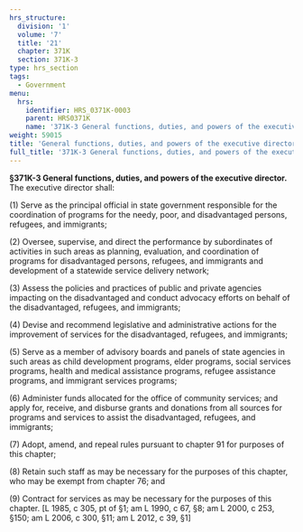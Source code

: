 ```yaml
---
hrs_structure:
  division: '1'
  volume: '7'
  title: '21'
  chapter: 371K
  section: 371K-3
type: hrs_section
tags:
  - Government
menu:
  hrs:
    identifier: HRS_0371K-0003
    parent: HRS0371K
    name: '371K-3 General functions, duties, and powers of the executive director'
weight: 59015
title: 'General functions, duties, and powers of the executive director'
full_title: '371K-3 General functions, duties, and powers of the executive director'
---
```

**§371K-3 General functions, duties, and powers of the executive director.** The executive director shall:

(1) Serve as the principal official in state government responsible for the coordination of programs for the needy, poor, and disadvantaged persons, refugees, and immigrants;

(2) Oversee, supervise, and direct the performance by subordinates of activities in such areas as planning, evaluation, and coordination of programs for disadvantaged persons, refugees, and immigrants and development of a statewide service delivery network;

(3) Assess the policies and practices of public and private agencies impacting on the disadvantaged and conduct advocacy efforts on behalf of the disadvantaged, refugees, and immigrants;

(4) Devise and recommend legislative and administrative actions for the improvement of services for the disadvantaged, refugees, and immigrants;

(5) Serve as a member of advisory boards and panels of state agencies in such areas as child development programs, elder programs, social services programs, health and medical assistance programs, refugee assistance programs, and immigrant services programs;

(6) Administer funds allocated for the office of community services; and apply for, receive, and disburse grants and donations from all sources for programs and services to assist the disadvantaged, refugees, and immigrants;

(7) Adopt, amend, and repeal rules pursuant to chapter 91 for purposes of this chapter;

(8) Retain such staff as may be necessary for the purposes of this chapter, who may be exempt from chapter 76; and

(9) Contract for services as may be necessary for the purposes of this chapter. [L 1985, c 305, pt of §1; am L 1990, c 67, §8; am L 2000, c 253, §150; am L 2006, c 300, §11; am L 2012, c 39, §1]